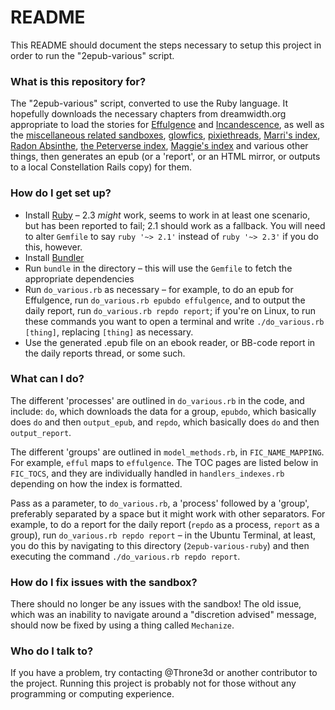 # README #

This README should document the steps necessary to setup this project in order to run the "2epub-various" script.

### What is this repository for? ###

The "2epub-various" script, converted to use the Ruby language. It hopefully downloads the necessary chapters from dreamwidth.org appropriate to load the stories for [Effulgence](https://belltower.dreamwidth.org/8579.html) and [Incandescence](https://alicornutopia.dreamwidth.org/7441.html), as well as the [miscellaneous related sandboxes](https://alicornutopia.dreamwidth.org/1640.html), [glowfics](https://glowfic.dreamwidth.org/), [pixiethreads](https://pixiethreads.dreamwidth.org/613.html), [Marri's index](https://marrinikari.dreamwidth.org/1634.html), [Radon Absinthe](https://radon-absinthe.dreamwidth.org/295.html), [the Peterverse index](https://peterverse.dreamwidth.org/1643.html), [Maggie's index](https://maggie-of-the-owls.dreamwidth.org/454.html) and various other things, then generates an epub (or a 'report', or an HTML mirror, or outputs to a local Constellation Rails copy) for them.

### How do I get set up? ###
*   Install [Ruby](https://www.ruby-lang.org/en/) – 2.3 *might* work, seems to work in at least one scenario, but has been reported to fail; 2.1 should work as a fallback. You will need to alter `Gemfile` to say `ruby '~> 2.1'` instead of `ruby '~> 2.3'` if you do this, however.
*   Install [Bundler](http://bundler.io/)
*   Run `bundle` in the directory – this will use the `Gemfile` to fetch the appropriate dependencies
*   Run `do_various.rb` as necessary – for example, to do an epub for Effulgence, run `do_various.rb epubdo effulgence`, and to output the daily report, run `do_various.rb repdo report`; if you're on Linux, to run these commands you want to open a terminal and write `./do_various.rb [thing]`, replacing `[thing]` as necessary.
*   Use the generated .epub file on an ebook reader, or BB-code report in the daily reports thread, or some such.

### What can I do? ###
The different 'processes' are outlined in `do_various.rb` in the code, and include: `do`, which downloads the data for a group, `epubdo`, which basically does `do` and then `output_epub`, and `repdo`, which basically does `do` and then `output_report`.

The different 'groups' are outlined in `model_methods.rb`, in `FIC_NAME_MAPPING`. For example, `efful` maps to `effulgence`. The TOC pages are listed below in `FIC_TOCS`, and they are individually handled in `handlers_indexes.rb` depending on how the index is formatted.

Pass as a parameter, to `do_various.rb`, a 'process' followed by a 'group', preferably separated by a space but it might work with other separators. For example, to do a report for the daily report (`repdo` as a process, `report` as a group), run `do_various.rb repdo report` – in the Ubuntu Terminal, at least, you do this by navigating to this directory (`2epub-various-ruby`) and then executing the command `./do_various.rb repdo report`.

### How do I fix issues with the sandbox? ###
There should no longer be any issues with the sandbox! The old issue, which was an inability to navigate around a "discretion advised" message, should now be fixed by using a thing called `Mechanize`.

### Who do I talk to? ###
If you have a problem, try contacting @Throne3d or another contributor to the project. Running this project is probably not for those without any programming or computing experience.
